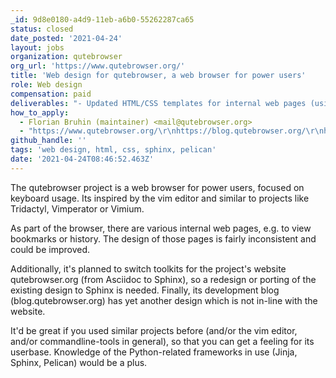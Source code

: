 ```yaml
---
_id: 9d8e0180-a4d9-11eb-a6b0-55262287ca65
status: closed
date_posted: '2021-04-24'
layout: jobs
organization: qutebrowser
org_url: 'https://www.qutebrowser.org/'
title: 'Web design for qutebrowser, a web browser for power users'
role: Web design
compensation: paid
deliverables: "- Updated HTML/CSS templates for internal web pages (using Jinja templates, no external resources, no CSS/JS frameworks)\r\n- Optionally: Updated or ported design for Sphinx for the website/documentation\r\n- Optionally: New design for development blog (Pelican)"
how_to_apply:
  - Florian Bruhin (maintainer) <mail@qutebrowser.org>
  - "https://www.qutebrowser.org/\r\nhttps://blog.qutebrowser.org/\r\nhttps://github.com/qutebrowser/qutebrowser/blob/master/qutebrowser/html/styled.html"
github_handle: ''
tags: 'web design, html, css, sphinx, pelican'
date: '2021-04-24T08:46:52.463Z'
---
```

The qutebrowser project is a web browser for power users, focused on keyboard usage. Its inspired by the vim editor and similar to projects like Tridactyl, Vimperator or Vimium.

As part of the browser, there are various internal web pages, e.g. to view bookmarks or history. The design of those pages is fairly inconsistent and could be improved.

Additionally, it's planned to switch toolkits for the project's website qutebrowser.org (from Asciidoc to Sphinx), so a redesign or porting of the existing design to Sphinx is needed. Finally, its development blog (blog.qutebrowser.org) has yet another design which is not in-line with the website.

It'd be great if you used similar projects before (and/or the vim editor, and/or commandline-tools in general), so that you can get a feeling for its userbase. Knowledge of the Python-related frameworks in use (Jinja, Sphinx, Pelican) would be a plus.
